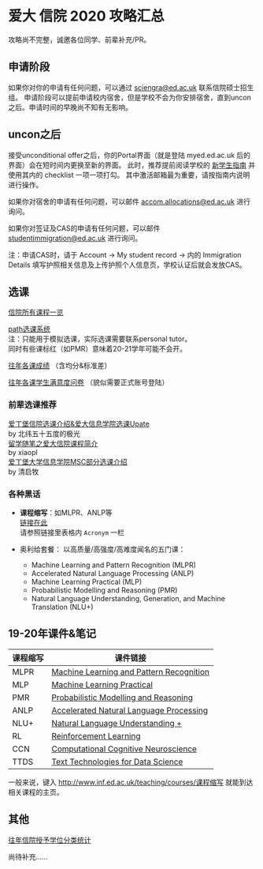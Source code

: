 # 爱大 信院 2020 攻略汇总

攻略尚不完整，诚邀各位同学、前辈补充/PR。

## 申请阶段

如果你对你的申请有任何问题，可以通过 sciengra@ed.ac.uk 联系信院硕士招生组。
申请阶段可以提前申请校内宿舍，但是学校不会为你安排宿舍，直到uncon之后。申请时间的早晚尚不知有无影响。

## uncon之后

接受unconditional offer之后，你的Portal界面（就是登陆 myed.ed.ac.uk 后的界面）会在短时间内更换至新的界面。
此时，推荐提前阅读学校的 [新学生指南](https://www.ed.ac.uk/students/new-students/getting-started-guides/getting-started-guide) 并使用其内的 checklist 一项一项打勾。
其中激活邮箱最为重要，请按指南内说明进行操作。

如果你对宿舍的申请有任何问题，可以邮件 accom.allocations@ed.ac.uk 进行询问。

如果你对签证及CAS的申请有任何问题，可以邮件 studentimmigration@ed.ac.uk 进行询问。

注：申请CAS时，请于 Account -> My student record -> 内的 Immigration Details 填写护照相关信息及上传护照个人信息页，学校认证后就会发放CAS。

## 选课

[信院所有课程一览](https://course.inf.ed.ac.uk)

[path选课系统](https://path.is.ed.ac.uk)  
注：只能用于模拟选课，实际选课需要联系personal tutor。  
同时有些课标红（如PMR）意味着20-21学年可能不会开。 
 
[往年各课成绩](http://web.inf.ed.ac.uk/infweb/student-services/ito/admin/course-programme-stats/course-summary) （含均分&标准差）

[往年各课学生满意度问卷](http://web.inf.ed.ac.uk/infweb/student-services/ito/admin/course-survey-reports)
（貌似需要正式账号登陆）

### 前辈选课推荐

[爱丁堡信院选课介绍&爱大信息学院选课Upate](https://mp.weixin.qq.com/s/CsLF1iEgff5l9MX2c8R2Ug)  
by 北纬五十五度的极光  
[留学随笔之爱大信院课程简介](https://zhuanlan.zhihu.com/p/66891244)  
by xiaopl  
[爱丁堡大学信息学院MSC部分选课介绍](https://zhuanlan.zhihu.com/p/66688076)  
by 清启牧  

### 各种黑话

+ **课程缩写**：如MLPR、ANLP等  
[链接在此](https://course.inf.ed.ac.uk)  
请参照链接里表格内 `Acronym` 一栏

+ 奥利给套餐：
以高质量/高强度/高难度闻名的五门课：
  - Machine Learning and Pattern Recognition (MLPR)
  - Accelerated Natural Language Processing (ANLP)
  - Machine Learning Practical (MLP)
  - Probabilistic Modelling and Reasoning (PMR)
  - Natural Language Understanding, Generation, and Machine Translation (NLU+)


## 19-20年课件&笔记

课程缩写| 课件链接
---|---
MLPR | [Machine Learning and Pattern Recognition](https://www.inf.ed.ac.uk/teaching/courses/mlpr/2019/)
MLP | [Machine Learning Practical](http://www.inf.ed.ac.uk/teaching/courses/mlp/index-2019.html)
PMR | [Probabilistic Modelling and Reasoning](http://www.inf.ed.ac.uk/teaching/courses/pmr/19-20/)  
ANLP | [Accelerated Natural Language Processing](https://www.inf.ed.ac.uk/teaching/courses/anlp/lectures/index.html) 
NLU+ | [Natural Language Understanding +](https://www.learn.ed.ac.uk/webapps/blackboard/content/listContent.jsp?course_id=_74870_1&content_id=_4290009_1)
RL | [Reinforcement Learning](https://www.learn.ed.ac.uk/webapps/blackboard/content/listContent.jsp?course_id=_70929_1&content_id=_4067842_1)
CCN | [Computational Cognitive Neuroscience](https://www.learn.ed.ac.uk/webapps/blackboard/content/listContent.jsp?course_id=_72597_1&content_id=_3848250_1)
TTDS | [Text Technologies for Data Science](http://www.inf.ed.ac.uk/teaching/courses/tts/)

一般来说，键入 http://www.inf.ed.ac.uk/teaching/courses/课程缩写 就能到达相关课程的主页。

## 其他

[往年信院授予学位分类统计](http://web.inf.ed.ac.uk/infweb/student-services/ito/admin/course-programme-stats/2018-19-programme-results)

尚待补充……
